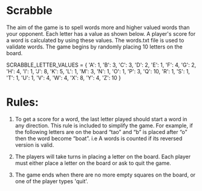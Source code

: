 # Scrabble

The aim of the game is to spell words more and higher valued words than your opponent. Each letter has a value as shown
below.
A player's score for a word is calculated by using these values. 
The words.txt file is used to validate words. 
The game begins by randomly placing 10 letters on the board. 

SCRABBLE_LETTER_VALUES = {
 'A': 1, 'B': 3, 'C': 3, 'D': 2, 'E': 1, 'F': 4, 'G': 2, 'H': 4, 'I': 1, 'J': 8, 'K': 5, 'L': 1, 'M': 3, 'N': 1, 'O': 1, 'P': 3,
'Q': 10, 'R': 1, 'S': 1, 'T': 1, 'U': 1, 'V': 4, 'W': 4, 'X': 8, 'Y': 4, 'Z': 10
}

# Rules:
1. To get a score for a word, the last letter played should start a word in any direction. This rule is
   included to simplify the game. For example, if the following letters are on the board “tao” and
   “b” is placed after “o” then the word become “boat”. i.e A words is counted if its reversed version is valid.
   
2. The players will take turns in placing a letter on the board. Each player must either place a letter
   on the board or ask to quit the game.
   
3. The game ends when there are no more empty squares on the board, or one of the player types
   'quit'.
